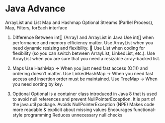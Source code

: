 # Java Advance

ArrayList and List
Map and Hashmap
Optional
Streams (Parllel Process), Map, Filters, forEach
interface

1. Difference Between int[] (Array) and ArrayList<Integer> in Java
   Use int[] when performance and memory efficiency matter.
   Use ArrayList<Integer> when you need dynamic resizing and flexibility. 🚀
   Use List<E> when coding for flexibility (so you can switch between ArrayList, LinkedList, etc.).
   Use ArrayList<E> when you are sure that you need a resizable array-backed list.

2. Maps
   Use HashMap → When you just need fast access (O(1)) and ordering doesn’t matter.
   Use LinkedHashMap → When you need fast access and insertion order must be maintained.
   Use TreeMap → When you need sorting by key.

3. Optional
   Optional<T> is a container class introduced in Java 8 that is used to avoid null references and prevent NullPointerException. It is part of the java.util package.
   Avoids NullPointerException (NPE)
   Makes code more readable & explicit about missing values
   Encourages functional-style programming
   Reduces unnecessary null checks
